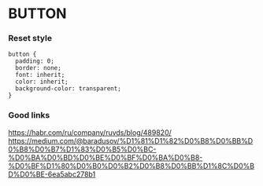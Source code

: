 # BUTTON

### Reset style
```
button {
  padding: 0;
  border: none;
  font: inherit;
  color: inherit;
  background-color: transparent;
}
```

### Good links
https://habr.com/ru/company/ruvds/blog/489820/
https://medium.com/@baradusov/%D1%81%D1%82%D0%B8%D0%BB%D0%B8%D0%B7%D1%83%D0%B5%D0%BC-%D0%BA%D0%BD%D0%BE%D0%BF%D0%BA%D0%B8-%D0%BF%D1%80%D0%B0%D0%B2%D0%B8%D0%BB%D1%8C%D0%BD%D0%BE-6ea5abc278b1
